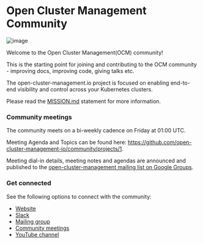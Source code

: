 # Open Cluster Management Community

![image](assets/ocm-logo.png)

Welcome to the Open Cluster Management(OCM) community!

This is the starting point for joining and contributing to the OCM community - improving docs, improving code, giving talks etc.

The open-cluster-management.io project is focused on enabling end-to-end visibility and control across your Kubernetes clusters.

Please read the [MISSION.md](MISSION.md) statement for more information.

### Community meetings

The community meets on a bi-weekly cadence on Friday at 01:00 UTC.

Meeting Agenda and Topics can be found here: https://github.com/open-cluster-management-io/community/projects/1.
  
  Meeting dial-in details, meeting notes and agendas are announced and published to the [open-cluster-management mailing list on Google Groups](https://groups.google.com/g/open-cluster-management).

### Get connected

See the following options to connect with the community:

 - [Website](https://open-cluster-management.io)
 - [Slack](https://kubernetes.slack.com/archives/C01GE7YSUUF)
 - [Mailing group](https://groups.google.com/g/open-cluster-management)
 - [Community meetings](https://github.com/open-cluster-management-io/community/projects/1)
 - [YouTube channel](https://www.youtube.com/channel/UC7xxOh2jBM5Jfwt3fsBzOZw)
